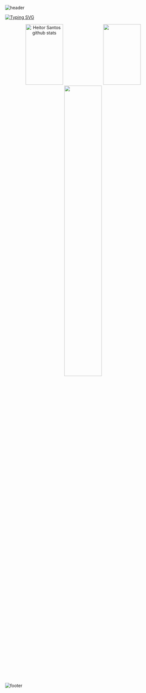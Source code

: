 ![header](https://capsule-render.vercel.app/api?type=waving&color=DB44FD&height=150&section=header&fontSize=90)


[![Typing SVG](https://readme-typing-svg.demolab.com?font=Fira+Code&pause=1000&color=DB44FD&center=true&vCenter=true&width=1000&lines=Hi!+I'm++Heitor+Santos;I'm+studying+for+web+development)](https://git.io/typing-svg)

<div align="center">
    <img width="49%" height="195px" src="https://github-readme-stats.vercel.app/api?username=heitorkkj&show_icons=true&count_private=true&hide_border=true&title_color=7F3ACE&icon_color=7F3ACE&text_color=ffff&bg_color=0d1117"  alt="Heitor Santos github stats"/>
    <img width="49%" height="195px" src="https://github-readme-stats.vercel.app/api/top-langs/?username=heitorkkj&layout=compact)](https://github.com/heitorkkj/heitorkkj.github.io"/>
    <img width="49%" src="https://github-readme-stats.vercel.app/api/pin/?username=heitorkkj&repo=heitorkkj.github.io)](https://github.com/heitorkkj/heitorkkj.github.io"/>
</div>

<!--
**heitorkkj/heitorkkj** is a ✨ _special_ ✨ repository because its `README.md` (this file) appears on your GitHub profile.

Here are some ideas to get you started:

- 🔭 I’m currently working on ...
- 🌱 I’m currently learning ...
- 👯 I’m looking to collaborate on ...
- 🤔 I’m looking for help with ...
- 💬 Ask me about ...
- 📫 How to reach me: ...
- 😄 Pronouns: ...
- ⚡ Fun fact: ...
-->

![footer](https://capsule-render.vercel.app/api?type=waving&color=DB44FD&height=150&section=footer&fontSize=90)
